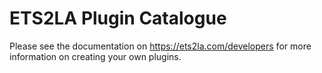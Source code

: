 # ETS2LA Plugin Catalogue
Please see the documentation on https://ets2la.com/developers for more information on creating your own plugins.
